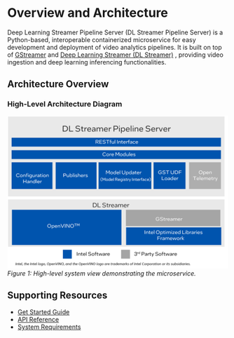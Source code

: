 # Overview and Architecture

Deep Learning Streamer Pipeline Server (DL Streamer Pipeline Server) is a Python-based, interoperable containerized microservice for easy development and deployment of video analytics pipelines. It is built on top of [GStreamer](https://gstreamer.freedesktop.org/documentation/) and [Deep Learning Streamer (DL Streamer)](https://dlstreamer.github.io/) , providing video ingestion and deep learning inferencing functionalities.

## Architecture Overview

### High-Level Architecture Diagram
![Architecture Diagram](./images/dls-pipelineserver-simplified-arch.png)  
*Figure 1: High-level system view demonstrating the microservice.*

## Supporting Resources
* [Get Started Guide](get-started.md)
* [API Reference](api-reference.md)
* [System Requirements](system-requirements.md)
